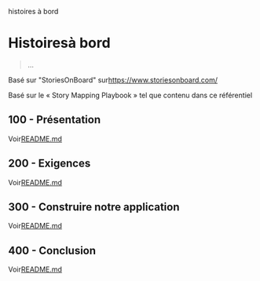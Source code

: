 histoires à bord

# Histoiresà bord

> ...

Basé sur "StoriesOnBoard" sur<https://www.storiesonboard.com/>

Basé sur le « Story Mapping Playbook » tel que contenu dans ce référentiel

## 100 - Présentation

Voir[README.md](./100/README.md)

## 200 - Exigences

Voir[README.md](./200/README.md)

## 300 - Construire notre application

Voir[README.md](./300/README.md)

## 400 - Conclusion

Voir[README.md](./400/README.md)
